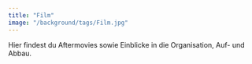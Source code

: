 ```yaml
---
title: "Film"
image: "/background/tags/Film.jpg"
---
```


Hier findest du Aftermovies sowie Einblicke in die Organisation, Auf- und Abbau.